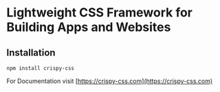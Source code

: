 # Lightweight CSS Framework for Building Apps and Websites

## Installation

```
npm install crispy-css
```

For Documentation visit [https://crispy-css.com](https://crispy-css.com)
